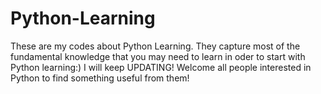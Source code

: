 # Python-Learning
These are my codes about Python Learning. They capture most of the fundamental knowledge that you may need to learn in oder to start with Python learning:) I will keep UPDATING! Welcome all people interested in Python to find something useful from them!

